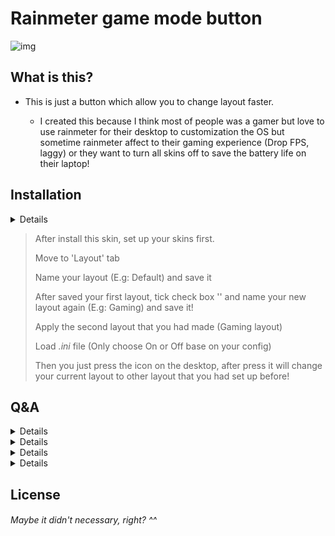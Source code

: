 # Rainmeter game mode button

![img](./img/gamemodebtn.png)

## What is this?

* This is just a button which allow you to change layout faster.

	* I created this because I think most of people was a gamer but love to use rainmeter for their desktop to customization the OS but sometime rainmeter affect to their gaming experience (Drop FPS, laggy) or they want to turn all skins off to save the battery life on their laptop!

## Installation

<details>
		<sumary>This skins only change 2 layout</sumary>
		<br>
		Although this skins will create a button allow you to change between layout faster but I created this for gaming only. That also mean it can change 1 layout for one *.ini file (Total 2 files: On and Off).
</details>

> After install this skin, set up your skins first.
>
> Move to 'Layout' tab
>
> Name your layout (E.g: Default) and save it
>
> After saved your first layout, tick check box '' and name your new layout again (E.g: Gaming) and save it!
>
> Apply the second layout that you had made (Gaming layout)
>
> Load *.ini* file (Only choose On or Off base on your config)
>
> Then you just press the icon on the desktop, after press it will change your current layout to other layout that you had set up before!

## Q&A

<details>
		<sumary>Q: Can I change the icon?</sumary>
		<br>
		A: You can chang the icon via @Resources folder. Also if you want to change to other layout (Not for gaming), just open the *.ini file and head to 'LeftMouseUpAction' and change the layout to your layout (e.g: Change the 'Gaming' to 'Best layout')
</details>

<details>
		<sumary>Q: I don't want to use layout named 'Gaming' or 'Default', can I change it to other name or I force to use that name?</sumary>
		<br>
		A: You can chang the name of your layout in rainmeter first. Then you can open the .ini file. Head to 'LeftMouseUpAction' and you will see the layout named. ('Gaming' or 'Default' base on your file you open). All you have to do is just rename that layout named you had set!
</details>

<details>
		<sumary>Q: Why don't you created a button that can changed multiple layout?</sumary>
		<br>
		A: Actually, this skins was based from [Sonder](https://github.com/mpurses/Sonder) for the background icon and [Quick change multiple layout using button](https://forum.rainmeter.net/viewtopic.php?t=16838). I can created more but I think it is not necessary because many people only use 1 layout for their skin. Also I think that it's very hard to create a skins which can changed more than 2 layout (I can do it but it's UI problem).
</details>

<details>
		<sumary>Q: But I have more than 2 layout, and I did not focus too much about the UI. How can I create a skin which can change layout quickly?</sumary>
		<br>
		A: You can check [here](https://forum.rainmeter.net/viewtopic.php?t=18937#p102376) if you want!
</details>

## License

<h6 algin="center">Maybe it didn't necessary, right? ^^</h6>

